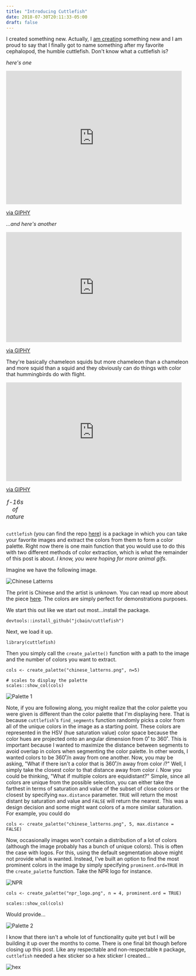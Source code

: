 ```yaml
---
title: "Introducing Cuttlefish"
date: 2018-07-30T20:11:33-05:00
draft: false
---
```


I created something new. Actually, I <u>am creating</u> something new and I am proud to say that I finally got to name something after my favorite cephalopod, the humble cuttlefish. Don't know what a cuttlefish is? 

*here's one*

<iframe src="https://giphy.com/embed/FmT1crQG1skOA" width="480" height="365" frameBorder="0" class="giphy-embed" allowFullScreen></iframe><p><a href="https://giphy.com/gifs/sea-FmT1crQG1skOA">via GIPHY</a></p>

*...and here's another*

<iframe src="https://giphy.com/embed/Z1h7gtXSQRyTe" width="480" height="301" frameBorder="0" class="giphy-embed" allowFullScreen></iframe><p><a href="https://giphy.com/gifs/cuttlefish-Z1h7gtXSQRyTe">via GIPHY</a></p>

They're basically chameleon squids but more chameleon than a chameleon and more squid than a squid and they obviously can do things with color that hummingbirds do with flight.

<table>
<iframe src="https://giphy.com/embed/SiwDjmf6slkYg" width="480" height="270" frameBorder="0" class="giphy-embed" allowFullScreen></iframe><p><a href="https://giphy.com/gifs/SiwDjmf6slkYg">via GIPHY</a></p>
<caption align="left"><em>f-16s of nature</em></caption>
</table>

`cuttlefish` (you can find the repo [here](https://github.com/jcbain/cuttlefish)) is a package in which you can take your favorite images and extract the colors from them to form a color palette. Right now there is one main function that you would use to do this with two different methods of color extraction, which is what the remainder of this post is about. *I know, you were hoping for more animal gifs.*

Imagine we have the following image.

![Chinese Latterns](/img/post6/chinese_latterns.png)

The print is Chinese and the artist is unknown. You can read up more about the piece [here](http://blogs.bl.uk/asian-and-african/2014/05/british-library-releases-over-200-japanese-and-chinese-prints-into-public-domain.html). The colors are simply perfect for demonstrations purposes. 

We start this out like we start out most...install the package. 
```splus
devtools::install_github("jcbain/cuttlefish")
```

Next, we load it up.
```splus
library(cuttlefish)
```

Then you simply call the `create_palette()` function with a path to the image and the number of colors you want to extract.
```splus
cols <- create_palette("chinese_latterns.png", n=5)

# scales to display the palette
scales::show_col(cols)
```
![Palette 1](/img/post6/palette_1.png)

Note, if you are following along, you might realize that the color palette you were given is different than the color palette that I'm displaying here. That is because `cuttlefish`'s `find_segments` function randomly picks a color from all of the unique colors in the image as a starting point. These colors are represented in the HSV (hue saturation value) color space because the color hues are projected onto an angular dimension from 0˚ to 360˚. This is important because I wanted to maximize the distance between segments to avoid overlap in colors when segmenting the color palette. In other words, I wanted colors to be 360˚/n away from one another. Now, you may be asking, "What if there isn't a color that is 360˚/n away from color *i*?" Well, I simply take the closest color to that distance away from color *i*. Now you could be thinking, "What if multiple colors are equidistant?" Simple, since all colors are unique from the possible selection, you can either take the farthest in terms of saturation and value of the subset of close colors or the closest by specifying `max.distance` parameter. `TRUE` will return the most distant by saturation and value and `FALSE` will return the nearest.  This was a design decision and some might want colors of a more similar saturation. For example, you could do

```splus
cols <- create_palette("chinese_latterns.png", 5, max.distance = FALSE)
```

Now, occasionally images won't contain a distribution of a lot of colors (although the image probably has a bunch of unique colors). This is often the case with logos. For this, using the default segmentation above might not provide what is wanted. Instead, I've built an option to find the most prominent colors in the image by simply specifying `prominent.ord=TRUE` in the `create_palette` function. Take the NPR logo for instance.

![NPR](/img/post6/npr_logo.png)

```splus
cols <- create_palette("npr_logo.png", n = 4, prominent.ord = TRUE)

scales::show_col(cols)
```

Would provide...

![Palette 2](/img/post6/palette_2.png)

I know that there isn't a whole lot of functionality quite yet but I will be building it up over the months to come. There is one final bit though before closing up this post. Like any respectable and non-respectable `R` package, `cuttlefish` needed a hex sticker so a hex sticker I created...

![hex](/img/post6/cuttlefish2.png)
